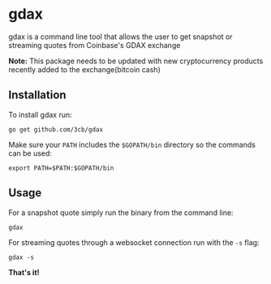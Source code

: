 # gdax
gdax is a command line tool that allows the user to get snapshot or streaming quotes from Coinbase's GDAX exchange

**Note:** This package needs to be updated with new cryptocurrency products recently added to the exchange(bitcoin cash)

## Installation
To install gdax run:
```
go get github.com/3cb/gdax
```
Make sure your `PATH` includes the `$GOPATH/bin` directory so the commands can be used:
```
export PATH=$PATH:$GOPATH/bin
```

## Usage
For a snapshot quote simply run the binary from the command line:
```
gdax
```
For streaming quotes through a websocket connection run with the `-s` flag:
```
gdax -s
```

**That's it!**